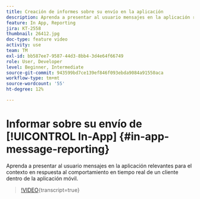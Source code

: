 ```yaml
---
title: Creación de informes sobre su envío en la aplicación
description: Aprenda a presentar al usuario mensajes en la aplicación relevantes para el contexto en respuesta al comportamiento en tiempo real de un cliente dentro de la aplicación móvil.
feature: In App, Reporting
jira: KT-2558
thumbnail: 26412.jpg
doc-type: feature video
activity: use
team: TM
exl-id: bb587ee7-9587-44d3-8bb4-3d4e64f66749
role: User, Developer
level: Beginner, Intermediate
source-git-commit: 943599bd7ce139ef846f093ebda9084a91550aca
workflow-type: tm+mt
source-wordcount: '55'
ht-degree: 12%

---
```


# Informar sobre su envío de [!UICONTROL In-App] {#in-app-message-reporting}

Aprenda a presentar al usuario mensajes en la aplicación relevantes para el contexto en respuesta al comportamiento en tiempo real de un cliente dentro de la aplicación móvil.

>[!VIDEO](https://video.tv.adobe.com/v/34789?learn=on&captions=spa){transcript=true}
